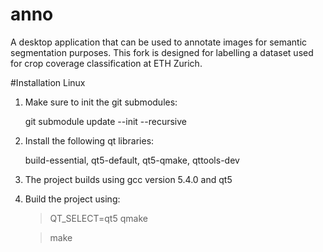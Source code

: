 # anno 
A desktop application that can be used to annotate images for semantic segmentation purposes. This fork is designed for labelling a dataset used for crop coverage classification at ETH Zurich. 

#Installation Linux
1. Make sure to init the git submodules:
	
	git submodule update --init --recursive

2. Install the following qt libraries:

	build-essential, qt5-default, qt5-qmake, qttools-dev

3. The project builds using gcc version 5.4.0 and qt5

4. Build the project using:
	
	> QT_SELECT=qt5 qmake

	> make
